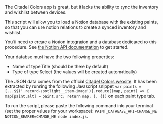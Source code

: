 The Citadel Colors app is great, but it lacks the ability to sync the inventory and wishlist between devices.

This script will allow you to load a Notion database with the existing paints, so that you can use notion relations to create a synced inventory and wishlist.

You'll need to create a Notion Integration and a database dedicated to this procedure.
See [the Notion API documentation](https://developers.notion.com/reference/intro) to get started.

Your databse must have the two following properties:

- Name of type Title (should be there by default)
- Type of type Select (the values will be created automatically)

The JSON data comes from the official [Citadel Colors website](https://www.games-workshop.com/en-GB/detail?N=3815391097+2401632303&searchTerm=paint).
It has been extracted by running the following Javascript snippet `var paints = [...$$('.record-spotlight__item-image')].reduce((map, paint) => { map[paint.alt] = paint.src; return map; }, {})` on each paint type tab. 

To run the script, please paste the following command into your terminal (set the proper values for your workspace): `PAINT_DATABASE_API=CHANGE_ME NOTION_BEARER=CHANGE_ME node index.js`.
